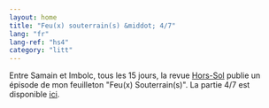 ```yaml
---
layout: home
title: "Feu(x) souterrain(s) &middot; 4/7"
lang: "fr"
lang-ref: "hs4"
category: "litt"
---
```

Entre Samain et Imbolc, tous les 15 jours, la revue [Hors-Sol](https://hors-sol.net/revue/) publie un épisode de mon feuilleton "Feu(x) Souterrain(s)". La partie 4/7 est disponible [ici](https://hors-sol.net/revue/lucie-desaubliaux-feux-souterrains-4-7-la-montagne-qui-brule/).

